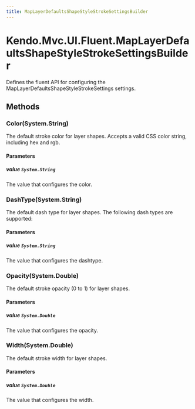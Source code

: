 ```yaml
---
title: MapLayerDefaultsShapeStyleStrokeSettingsBuilder
---
```


# Kendo.Mvc.UI.Fluent.MapLayerDefaultsShapeStyleStrokeSettingsBuilder
Defines the fluent API for configuring the MapLayerDefaultsShapeStyleStrokeSettings settings.




## Methods


### Color(System.String)
The default stroke color for layer shapes.
            Accepts a valid CSS color string, including hex and rgb.


#### Parameters

##### value `System.String`
The value that configures the color.





### DashType(System.String)
The default dash type for layer shapes.
            The following dash types are supported:


#### Parameters

##### value `System.String`
The value that configures the dashtype.





### Opacity(System.Double)
The default stroke opacity (0 to 1) for layer shapes.


#### Parameters

##### value `System.Double`
The value that configures the opacity.





### Width(System.Double)
The default stroke width for layer shapes.


#### Parameters

##### value `System.Double`
The value that configures the width.






